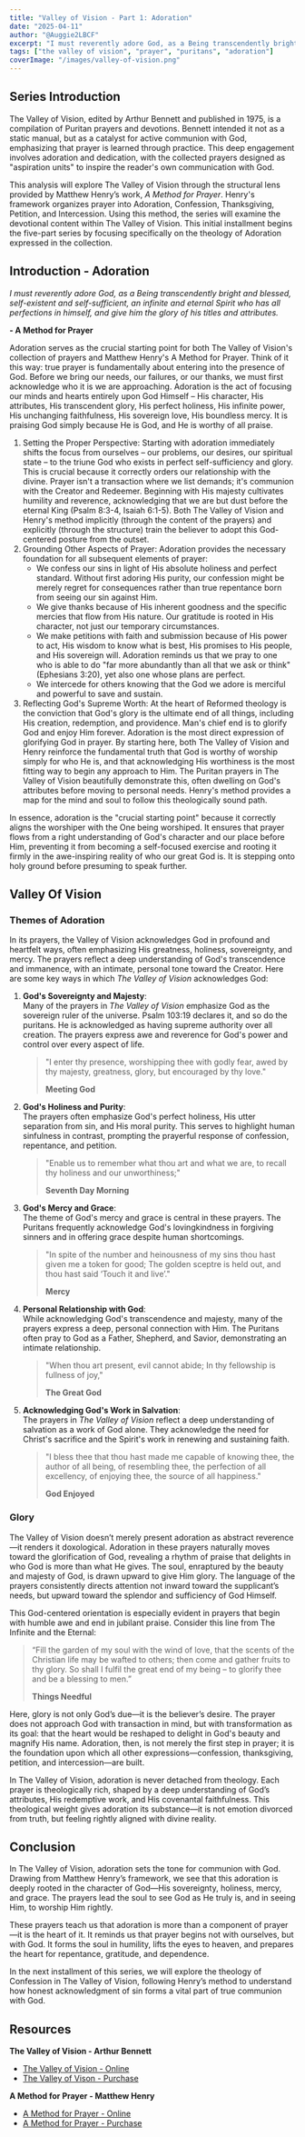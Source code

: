 ```yaml
---
title: "Valley of Vision - Part 1: Adoration"
date: "2025-04-11"
author: "@Auggie2LBCF"
excerpt: "I must reverently adore God, as a Being transcendently bright and blessed, self-existent and self-sufficient, an infinite and eternal Spirit who has all perfections in himself, and give him the glory of his titles and attributes."
tags: ["the valley of vision", "prayer", "puritans", "adoration"]
coverImage: "/images/valley-of-vision.png"
---
```


## Series Introduction

The Valley of Vision, edited by Arthur Bennett and published in 1975, is a compilation of Puritan prayers and devotions.
Bennett intended it not as a static manual, but as a catalyst for active communion with God,
emphasizing that prayer is learned through practice. This deep engagement involves adoration and dedication,
with the collected prayers designed as "aspiration units" to inspire the reader's own communication with God.

This analysis will explore The Valley of Vision through the structural lens provided by Matthew Henry’s work,
*A Method for Prayer*. Henry's framework organizes prayer into Adoration, Confession, Thanksgiving, Petition, and Intercession.
Using this method, the series will examine the devotional content within The Valley of Vision.
This initial installment begins the five-part series by focusing specifically on the theology of Adoration expressed in the collection.

## Introduction - Adoration

*I must reverently adore God, as a Being transcendently bright and blessed, self-existent and self-sufficient, an infinite and eternal Spirit who has all perfections in himself, and give him the glory of his titles and attributes.*

**- A Method for Prayer**

Adoration serves as the crucial starting point for both The Valley of Vision's collection of prayers and Matthew Henry's A Method for Prayer.
Think of it this way: true prayer is fundamentally about entering into the presence of God. Before we bring our needs, our failures, or our thanks, we must first acknowledge who it is we are approaching. Adoration is the act of focusing our minds and hearts entirely upon God Himself – His character, His attributes, His transcendent glory, His perfect holiness, His infinite power, His unchanging faithfulness, His sovereign love, His boundless mercy. It is praising God simply because He is God, and He is worthy of all praise.
   1. Setting the Proper Perspective: Starting with adoration immediately shifts the focus from ourselves – our problems, our desires, our spiritual state – to the triune God who exists in perfect self-sufficiency and glory. This is crucial because it correctly orders our relationship with the divine. Prayer isn't a transaction where we list demands; it's communion with the Creator and Redeemer. Beginning with His majesty cultivates humility and reverence, acknowledging that we are but dust before the eternal King (Psalm 8:3-4, Isaiah 6:1-5). Both The Valley of Vision and Henry's method implicitly (through the content of the prayers) and explicitly (through the structure) train the believer to adopt this God-centered posture from the outset.
   2. Grounding Other Aspects of Prayer: Adoration provides the necessary foundation for all subsequent elements of prayer:
      * We confess our sins in light of His absolute holiness and perfect standard. Without first adoring His purity, our confession might be merely regret for consequences rather than true repentance born from seeing our sin against Him.
      * We give thanks because of His inherent goodness and the specific mercies that flow from His nature. Our gratitude is rooted in His character, not just our temporary circumstances.
      * We make petitions with faith and submission because of His power to act, His wisdom to know what is best, His promises to His people, and His sovereign will. Adoration reminds us that we pray to one who is able to do "far more abundantly than all that we ask or think" (Ephesians 3:20), yet also one whose plans are perfect.
      * We intercede for others knowing that the God we adore is merciful and powerful to save and sustain.
   3. Reflecting God's Supreme Worth: At the heart of Reformed theology is the conviction that God's glory is the ultimate end of all things, including His creation, redemption, and providence. Man's chief end is to glorify God and enjoy Him forever. Adoration is the most direct expression of glorifying God in prayer. By starting here, both The Valley of Vision and Henry reinforce the fundamental truth that God is worthy of worship simply for who He is, and that acknowledging His worthiness is the most fitting way to begin any approach to Him. The Puritan prayers in The Valley of Vision beautifully demonstrate this, often dwelling on God's attributes before moving to personal needs. Henry's method provides a map for the mind and soul to follow this theologically sound path.

In essence, adoration is the "crucial starting point" because it correctly aligns the worshiper with the One being worshiped. It ensures that prayer flows from a right understanding of God's character and our place before Him, preventing it from becoming a self-focused exercise and rooting it firmly in the awe-inspiring reality of who our great God is. It is stepping onto holy ground before presuming to speak further.
## Valley Of Vision

### Themes of Adoration

In its prayers, the Valley of Vision acknowledges God in profound and heartfelt ways, often emphasizing His greatness, holiness, sovereignty, and mercy. The prayers reflect a deep understanding of God's transcendence and immanence, with an intimate, personal tone toward the Creator. Here are some key ways in which *The Valley of Vision* acknowledges God:

1. **God's Sovereignty and Majesty**:\
   Many of the prayers in *The Valley of Vision* emphasize God as the sovereign ruler of the universe. Psalm 103:19 declares it, and so do the puritans. He is acknowledged as having supreme authority over all creation. The prayers express awe and reverence for God's power and control over every aspect of life. 

   > "I enter thy presence, worshipping thee with godly fear,
   > awed by thy majesty, greatness, glory,
   > but encouraged by thy love."
   >
   > **Meeting God**

2. **God's Holiness and Purity**:\
   The prayers often emphasize God's perfect holiness, His utter separation from sin, and His moral purity. This serves to highlight human sinfulness in contrast, prompting the prayerful response of confession, repentance, and petition.

   > "Enable us to remember what thou art and what we are,
   > to recall thy holiness and our unworthiness;"
   >
   > **Seventh Day Morning**

3. **God's Mercy and Grace**:\
   The theme of God's mercy and grace is central in these prayers. The Puritans frequently acknowledge God's lovingkindness in forgiving sinners and in offering grace despite human shortcomings.

   > "In spite of the number and heinousness of my sins
   > thou hast given me a token for good;
   > The golden sceptre is held out,
   > and thou hast said ‘Touch it and live’."
   >
   > **Mercy**

4. **Personal Relationship with God**:\
   While acknowledging God's transcendence and majesty, many of the prayers express a deep, personal connection with Him. The Puritans often pray to God as a Father, Shepherd, and Savior, demonstrating an intimate relationship.

   > "When thou art present, evil cannot abide;
   > In thy fellowship is fullness of joy,"
   >
   > **The Great God**

5. **Acknowledging God's Work in Salvation**:\
   The prayers in *The Valley of Vision* reflect a deep understanding of salvation as a work of God alone. They acknowledge the need for Christ's sacrifice and the Spirit's work in renewing and sustaining faith.

   > "I bless thee that thou hast made me capable
   > of knowing thee, the author of all being,
   > of resembling thee, the perfection of all excellency,
   > of enjoying thee, the source of all happiness."
   >
   >  **God Enjoyed**

### Glory

The Valley of Vision doesn’t merely present adoration as abstract reverence—it renders it doxological. Adoration in these prayers naturally moves toward the glorification of God, revealing a rhythm of praise that delights in who God is more than what He gives. The soul, enraptured by the beauty and majesty of God, is drawn upward to give Him glory. The language of the prayers consistently directs attention not inward toward the supplicant’s needs, but upward toward the splendor and sufficiency of God Himself.

This God-centered orientation is especially evident in prayers that begin with humble awe and end in jubilant praise. Consider this line from The Infinite and the Eternal:

> “Fill the garden of my soul with the wind of love,
> that the scents of the Christian life may be wafted to others;
> then come and gather fruits to thy glory.
> So shall I fulfil the great end of my being –
> to glorify thee and be a blessing to men.”
>
> **Things Needful**

Here, glory is not only God’s due—it is the believer’s desire. The prayer does not approach God with transaction in mind, but with transformation as its goal: that the heart would be reshaped to delight in God's beauty and magnify His name. Adoration, then, is not merely the first step in prayer; it is the foundation upon which all other expressions—confession, thanksgiving, petition, and intercession—are built.

In The Valley of Vision, adoration is never detached from theology. Each prayer is theologically rich, shaped by a deep understanding of God’s attributes, His redemptive work, and His covenantal faithfulness. This theological weight gives adoration its substance—it is not emotion divorced from truth, but feeling rightly aligned with divine reality.

## Conclusion

In The Valley of Vision, adoration sets the tone for communion with God. Drawing from Matthew Henry’s framework, we see that this adoration is deeply rooted in the character of God—His sovereignty, holiness, mercy, and grace. The prayers lead the soul to see God as He truly is, and in seeing Him, to worship Him rightly.

These prayers teach us that adoration is more than a component of prayer—it is the heart of it. It reminds us that prayer begins not with ourselves, but with God. It forms the soul in humility, lifts the eyes to heaven, and prepares the heart for repentance, gratitude, and dependence.

In the next installment of this series, we will explore the theology of Confession in The Valley of Vision, following Henry’s method to understand how honest acknowledgment of sin forms a vital part of true communion with God.

## Resources

**The Valley of Vision - Arthur Bennett**

- [The Valley of Vision - Online](https://gppopc.org/resources/valley-of-vision-devotionals/)
- [The Valley of Vison - Purchase](https://banneroftruth.org/us/store/devotionalsdaily-readings/the-valley-of-vision/)

**A Method for Prayer - Matthew Henry**

- [A Method for Prayer - Online](https://mrmatthewhenry.com/wp-content/uploads/2015/05/a-method-for-prayer-1710-edition.pdf)
- [A Method for Prayer - Purchase](https://www.wtsbooks.com/products/a-method-for-prayer-matthew-henry-9781857920680)
